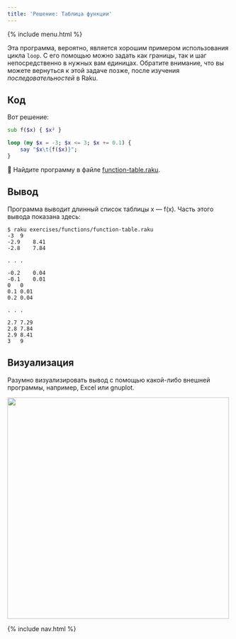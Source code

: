 ```yaml
---
title: 'Решение: Таблица функции'
---
```


{% include menu.html %}

Эта программа, вероятно, является хорошим примером использования цикла `loop`. С его помощью можно задать как границы, так и шаг непосредственно в нужных вам единицах. Обратите внимание, что вы можете вернуться к этой задаче позже, после изучения _последовательностей_ в Raku.

## Код

Вот решение:

```raku
sub f($x) { $x² }

loop (my $x = -3; $x <= 3; $x += 0.1) {
    say "$x\t{f($x)}";
}
```

🦋 Найдите программу в файле [function-table.raku](https://github.com/ash/raku-course/blob/master/exercises/functions/function-table.raku).

## Вывод

Программа выводит длинный список таблицы x — f(x). Часть этого вывода показана здесь:

```console
$ raku exercises/functions/function-table.raku
-3	9
-2.9	8.41
-2.8	7.84

. . .

-0.2	0.04
-0.1	0.01
0	0
0.1	0.01
0.2	0.04

. . .

2.7	7.29
2.8	7.84
2.9	8.41
3	9
```

## Визуализация

Разумно визуализировать вывод с помощью какой-либо внешней программы, например, Excel или gnuplot.

<img src="../f-graph.png" style="width: 500px; height: auto" />

{% include nav.html %}